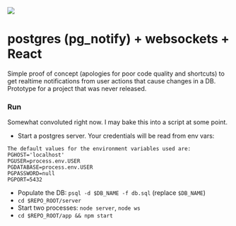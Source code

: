 ![](WATCHME.gif)

# postgres (pg_notify) + websockets + React

Simple proof of concept (apologies for poor code quality and shortcuts) to get realtime notifications from user actions that cause changes in a DB. Prototype for a project that was never released.

### Run

Somewhat convoluted right now. I may bake this into a script at some point.

- Start a postgres server. Your credentials will be read from env vars:

```
The default values for the environment variables used are:
PGHOST='localhost'
PGUSER=process.env.USER
PGDATABASE=process.env.USER
PGPASSWORD=null
PGPORT=5432
```
- Populate the DB: `psql -d $DB_NAME -f db.sql` (replace `$DB_NAME`)
- `cd $REPO_ROOT/server`
- Start two processes: `node server`, `node ws`
- `cd $REPO_ROOT/app && npm start`
